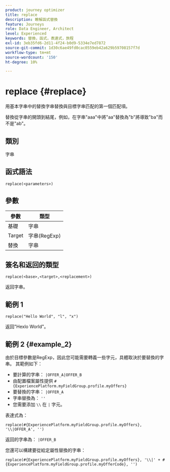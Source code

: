 ```yaml
---
product: journey optimizer
title: replace
description: 瞭解函式替換
feature: Journeys
role: Data Engineer, Architect
level: Experienced
keywords: 替換，函式，表達式，旅程
exl-id: 3eb35fd6-2d11-4f24-b0d9-5334e7ed7872
source-git-commit: 1d30c6ae49fd0cac0559eb42a629b59708157f7d
workflow-type: tm+mt
source-wordcount: '150'
ht-degree: 10%

---
```


# replace {#replace}

用基本字串中的替換字串替換與目標字串匹配的第一個匹配項。

替換從字串的開頭到結尾，例如，在字串&quot;aaa&quot;中將&quot;aa&quot;替換為&quot;b&quot;將導致&quot;ba&quot;而不是&quot;ab&quot;。

## 類別

字串

## 函式語法

`replace(<parameters>)`

## 參數

| 參數 | 類型 |
|-----------|--------------|
| 基礎 | 字串 |
| Target | 字串(RegExp) |
| 替換 | 字串 |

## 簽名和返回的類型

`replace(<base>,<target>,<replacement>)`

返回字串。

## 範例 1

`replace("Hello World", "l", "x")`

返回&quot;Hexlo World&quot;。

## 範例 2 {#example_2}

由於目標參數是RegExp，因此您可能需要轉義一些字元，具體取決於要替換的字串。 其範例如下：

* 要計算的字串： `|OFFER_A|OFFER_B`
* 由配置檔案屬性提供 `#{ExperiencePlatform.myFieldGroup.profile.myOffers}`
* 要替換的字串： `|OFFER_A`
* 字串替換為： `''`
* 您需要添加 `\\` 在 `|` 字元。

表達式為：

`replace(#{ExperiencePlatform.myFieldGroup.profile.myOffers}, '\\|OFFER_A', '')`

返回的字串為： `|OFFER_B`

您還可以構建要從給定屬性替換的字串：

`replace(#{ExperiencePlatform.myFieldGroup.profile.myOffers}, '\\|' + #{ExperiencePlatform.myFieldGroup.profile.myOfferCode}, '')`
